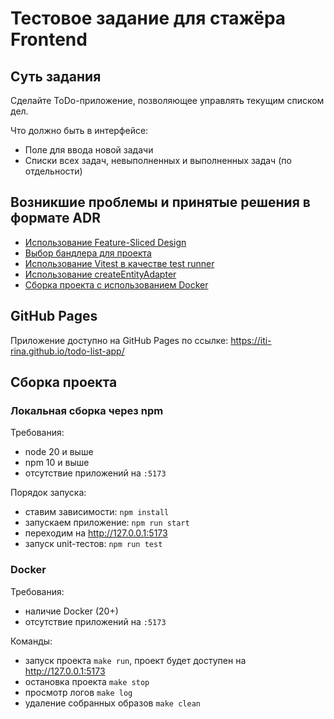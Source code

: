# Тестовое задание для стажёра Frontend

## Суть задания

Сделайте ToDo-приложение, позволяющее управлять текущим списком дел.

Что должно быть в интерфейсе:
- Поле для ввода новой задачи
- Списки всех задач, невыполненных и выполненных задач (по отдельности)


## Возникшие проблемы и принятые решения в формате ADR

- [Использование Feature-Sliced Design](./docs/adrs/001-feature-sliced-design.md)
- [Выбор бандлера для проекта](./docs/adrs/002-module-bundler.md)
- [Использование Vitest в качестве test runner](./docs/adrs/003-state-manager.md)
- [Использование createEntityAdapter](./docs/adrs/004-createEntityAdapter.md)
- [Сборка проекта с использованием Docker](./docs/adrs/005-project-building.md)

## GitHub Pages

Приложение доступно на GitHub Pages по ссылке: https://iti-rina.github.io/todo-list-app/

## Сборка проекта
### Локальная сборка через npm

Требования:

- node 20 и выше
- npm 10 и выше
- отсутствие приложений на `:5173`

Порядок запуска:

- ставим зависимости: `npm install`
- запускаем приложение: `npm run start`
- переходим на http://127.0.0.1:5173
- запуск unit-тестов: `npm run test`

### Docker

Требования:

- наличие Docker (20+)
- отсутствие приложений на `:5173`

Команды:

- запуск проекта `make run`, проект будет доступен на http://127.0.0.1:5173
- остановка проекта `make stop`
- просмотр логов  `make log`
- удаление собранных образов `make clean`


